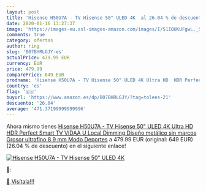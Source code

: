 ```yaml
---
layout: post
title: 'Hisense H50U7A - TV Hisense 50" ULED 4K  al 26.04 % de descuento'
date: 2020-01-16 13:27:37
image: 'https://images-eu.ssl-images-amazon.com/images/I/51IQUKUFgwL._SL200_.jpg'
comments: true
category: ofertas
author: ring
slug: 'B07BHRLGJY-es'
actualPrice: 479.99 EUR
currency: EUR
price: 479.99
comparePrice: 649 EUR
prodname: 'Hisense H50U7A - TV Hisense 50" ULED 4K Ultra HD  HDR Perfect  Smart TV VIDAA U  Local Dimming  Diseño metálico sin marcos  Grosor ultrafino  8 9 mm   Modo Deportes'
country: 'es'
flag: '🇪🇸'
buyurl: 'https://www.amazon.es/dp/B07BHRLGJY/?tag=tolees-21'
descuento: '26.04'
average: '471.37199999999996'
---
```


Ahora mismo tienes [Hisense H50U7A - TV Hisense 50" ULED 4K Ultra HD  HDR Perfect  Smart TV VIDAA U  Local Dimming  Diseño metálico sin marcos  Grosor ultrafino  8 9 mm   Modo Deportes](https://www.amazon.es/dp/B07BHRLGJY/?tag=tolees-21) a 479.99 EUR (original: 649 EUR) (26.04 %  de descuento) en el siguiente enlace!

[![Hisense H50U7A - TV Hisense 50" ULED 4K ](https://images-eu.ssl-images-amazon.com/images/I/51IQUKUFgwL._SL200_.jpg)](https://www.amazon.es/dp/B07BHRLGJY/?tag=tolees-21)

🔎:


[🛒 Visítala!!!](https://www.amazon.es/dp/B07BHRLGJY/?tag=tolees-21)
